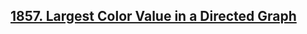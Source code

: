 ## [1857. Largest Color Value in a Directed Graph](https://leetcode.com/problems/largest-color-value-in-a-directed-graph/)
